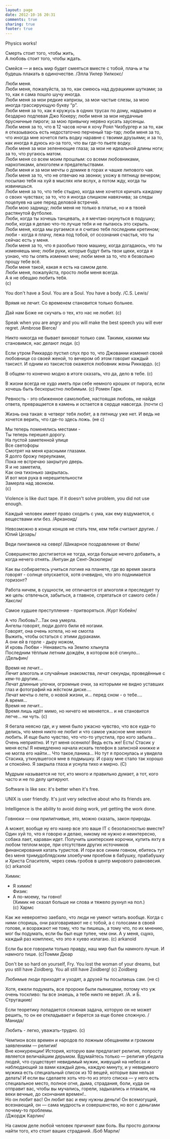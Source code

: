 ```yaml
---
layout: page
date: 2012-10-16 20:31
comments: true
sharing: true
footer: true
---
```


Physics works!

Смерть стоит того, чтобы жить,  
А любовь стоит того, чтобы ждать.  

Смейся — и весь мир будет смеяться вместе с тобой, плачь и ты будешь плакать в одиночестве.
/Элла Уилер Уилкокс/

Люби меня.  
Люби меня, пожалуйста, за то, как смеюсь над дурацкими шутками; за то, как я сама пошло шучу иногда.  
Люби меня за мои редкие капризы, за мои частые слезы, за мою иногда грассирующую букву “р”.  
Люби меня за то, как я кружусь в одних трусах по дому, надрывно и бездарно подпевая Джо Кокеру; люби меня за мои неудачные брусничные пироги; за мою привычку нервно кусать заусенцы.  
Люби меня за то, что в 12 часов ночи я хочу Роял Чизбургер и за то, как я отказываюсь есть недостаточно перченый тар-тар; люби меня за то, что иногда мне хочется пить водку наравне с твоими друзьями; и за то, как иногда я дуюсь из-за того, что вы где-то пьете водку.  
Люби меня за мои зеленеющие глаза; за мои не идеальной длины ноги; за то, что ругаюсь матом.  
Люби меня со всем моим прошлым: со всеми любовниками, наркотиками, алкоголем и предательствами.  
Люби меня и за мои мечты о домике в горах и чашке липового чая.  
Люби меня за то, что не отвечаю на звонки; ухожу в пятницу вечером; посылаю тебя на хуй в мыслях или вслух, а потом жду, когда ты извинишься.  
Люби меня за то, что тебе стыдно, когда мне хочется кричать каждому о своих чувствах; за то, что я иногда слишком навязчива; за следы поцелуев на шее перед деловой встречей.  
Люби мою задницу; люби меня не только в платье, но и в твоей растянутой футболке.  
Люби, когда ты хочешь танцевать, а я мечтаю окунуться в подушку; люби, когда я делаю что-то лучше тебя и не пытаюсь это скрыть.  
Люби меня, когда мы ругаемся и я считаю тебя последним кретином; люби - когда я плачу, лежа под тобой, от осознания счастья, что ты сейчас есть у меня.  
Люби меня за то, что я разобью твою машину, когда догадаюсь, что ты изменяешь мне; люби руки, которые будут бить твои щеки, когда я узнаю, что ты опять изменил мне; люби меня за то, что я безвольно прощу тебе всё.  
Люби меня такой, какая я есть на самом деле.  
Люби меня, пожалуйста, просто люби меня всегда.  
А я не обещаю любить тебя.  
(c)


You don't have a Soul. You are a Soul. You have a body.
/C.S. Lewis/

Врямя не лечит. Со временем становится только больнее.

Дай нам Боже не скучать о тех, кто нас не любит.
(c)

Speak when you are angry and you will make the best speech you will ever regret.
/Ambrose Bierce/

Никто никогда не бывает виноват только сам. Такими, какими мы становимся, нас делают люди.
(с)

Если утром Риккардо пустил слух про то, что Джованни изменил своей любовнице со своей женой, то вечером об этом говорит каждый таксист. И одним из таксистов окажется любовник жены Риккардо.
(c)

В общем-то конечно модно в итоге сказать, что да, дело в тебе.
(с)

В жизни всегда не худо иметь при себе немного крошек от пирога, если хочешь быть бескорыстно любимым.
(с) Ромен Гари.

Ревность - это обиженное самолюбие, настоящая любовь, не найдя ответа, превращается в камень и остается в сердце навсегда.
(почти с)

Жизнь она такая: в четверг тебя любят, а в пятницу уже нет. И ведь не хочется верить, что где-то здесь ложь.
(не с)

Мы теперь поменялись местами -  
Ты теперь перешел дорогу.  
На пустой заметенной улице  
Все светофоры  
Смотрят на меня красными глазами.  
Я долго брожу переулками,  
Пока не встречаю закрытую дверь.  
Я и не заметила,  
Как она тихонько закрылась.  
И вот моя рука в нерешительности  
Замерла над звонком.  
(c)

Violence is like duct tape. If it doesn't solve problem, you did not use enough.

Каждый человек имеет право сходить с ума, как ему вздумается, с веществами или без.
/Арканоид/

Невозможно в конце концов не стать тем, кем тебя считают другие.
/Юлий Цезарь/

Веди пингвинов на север!
/Шикарное поздравление от Фили/

Совершенство достигается не тогда, когда больше нечего добавить, а когда нечего отнять.
/Антуан де Сент-Экзюпери/

Как вы собираетесь учиться логике на планете, где во время заката говорят - солнце опускается, хотя очевидно, что это поднимается горизонт?

Работа ничем, в сущности, не отличается от алкоголя и преследует ту же цель: отвлечься, забыться, а главное, спрятаться от самого себя
/Хаксли/

Самое худшее преступление - притворяться.
/Курт Кобейн/

А что Любовь?...Так она умерла.  
Ангелы говорят, люди долго били её ногами.  
Говорят, она очень хотела, но не смогла  
Выжить, чтобы остаться с этими дураками.  
А они ей в горле - дыру ножом,  
И кровь Любви - Ненависть на Землю хлынула  
Последним тёплым летним дождём, в котором всё сгинуло...  
/Дельфин/

Время не лечит...  
Лечит алкоголь и случайные знакомства, лечат секунды, проведённые с кем-то другим....  
Лечат длинные улочки, огромные очки, за которыми не видно уставших глаз и фотографий на жёстком диске....  
Лечат мечты о лете, о новой жизни, и... перед сном - о тебе....  
А время...  
Время не лечит...  
Время лишь идёт мимо, но ничего не меняется...  и не становится легче... ни чуть.
(c)

Я бегала неясно где, и у меня было ужасно чувство, что все куда-то делись, что меня никто не любит и что самое ужасное мне некого любить. И еще было чувство, что что-то упустила, про кого забыла... Очень неприятно. И тут меня осенило! Ведь есть же! Есть! Стасик у меня есть! Я немедленно начала искать телефон в записной книжке и не могла его найти... Что такое,паника...
Но тут я проснулась и увидела Стасика, уткнувшегося мне в подмышку. И сразу мне стало так хорошо и спокойно. Я закрыла глаза и уснула тихо и мирно. (C)

Мудрым называется не тот, кто много и правильно думает, а тот, кого
часто и не по делу цитируют.

Software is like sex: it's better when it's free.

UNIX is user friendly. It's just very selective about who its friends are.

Intelligence is the ability to avoid doing work, yet getting the work done.

Говнюки — они прилипчивые, это, можно сказать, закон природы.

А может, вообще ну его нахер все это ваше IT с безопасностью вместе? Один хуй то, что я говорю и делаю, никому не нужно и неинтересно, собака лает, караван идет. Получить шкиперские корочки, купить яхту в любом теплом море, при отсутствии других источников финансирования катать туристов. И гори все синим говном, ебитесь тут без меня тримудоблядским злоебучим проебом в бабушку, прабабушку и Христа Спасителя, через семь гробов в центр мирового равновесия. (c) arkanoid

Химик:  
- Я химик!  
Физик:  
- А по-моему, ты говно!  
(Химик не сказал больше ни слова и тяжело рухнул на пол.)  
(c) Хармс

Как же невероятно заебало, что люди не умеют читать вообще.
Когда с ними споришь, они разговаривают не с тобой, а с голосами в своей голове, и возражают не тому, что ты пишешь, а тому что, по их мнению, мог бы подумать, если бы был еще тупее, чем они.
А у меня, сцуко, каждый раз комплекс, что это я хуево излагаю. (c) arkanoid

Если бы все говорили только правду, наш мир был бы намного лучше. И намного тише.
(c)Томми Дюар

Don't be so hard on yourself, Fry. You lost the woman of your dreams, but you still have Zoidberg. You all still have Zoidberg!
(c) Zoidberg

Любимые люди приходят и уходят, а друзей ты посылаешь сам.
(не с)

Хотя, ежели подумать, все пророки были пьяницами, потому что уж очень тоскливо: ты все знаешь, а тебе никто не верит.
/А. и Б. Стругацкие/

Если теоретику попадается сложная задача, которую он не может решить, то он ее откладывает и берется за еще более сложную.
/Манида/

Любить - легко, уважать-трудно.
(с)

Чемпион всех времен и народов по ложным обещаниям и громким заявлениям — религия!  
Вне конкуренции! История, которую вам предлагает религия, попросту является величайшим дерьмом. Вдумайтесь только — религия убедила людей, что существует невидимый мужик, живущий на небесах и наблюдающий за вами каждый день, каждую минуту, и у невидимого мужика есть специальный список из 10 вещей, которые вам нельзя делать! И если вы сделаете хоть что-то из этого списка — у него есть специальное место, полное огня, дыма, страдания, боли, куда он отправит вас, чтобы вы мучались, горели, задыхались и плакали, на веки вечные, до скончания времен!..  
Но он любит вас! Он любит вас и ему нужны деньги! Он всемогущий, всезнающий, он — сама мудрость и совершенство, но вот с деньгами почему-то проблемы.  
/Джордж Карлин/

На самом деле любой человек причинит вам боль.
Вы просто должны найти того, кто стоит ваших страданий.
/Боб Марли/
